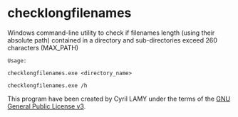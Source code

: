 # checklongfilenames

Windows command-line utility to check if filenames length (using their absolute path) contained
in a directory and sub-directories exceed 260 characters (MAX_PATH)


```
Usage: 

checklongfilenames.exe <directory_name>

checklongfilenames.exe /h

```

This program have been created by Cyril LAMY under the terms of the [GNU General Public License v3](http://www.gnu.org/licenses/gpl.html).
